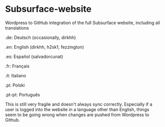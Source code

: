 # Subsurface-website
Wordpress to GitHub integration of the full Subsurface website, including all translations

.de: Deutsch (occasionally, dirkhh)

.en: English (dirkhh, h2sk1, fezzington)

.es: Español (salvadorcunat)

.fr: Français

.it: Italiano

.pl: Polski

.pt-pt: Português

This is still very fragile and doesn't always sync correctly.
Especially if a user is logged into the website in a language other than English, 
things seem to be going wrong when changes are pushed from Wordpress to Github.
